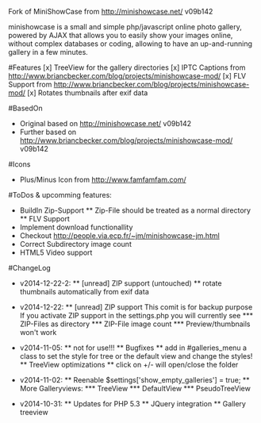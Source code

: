 Fork of MiniShowCase from http://minishowcase.net/ v09b142

minishowcase is a small and simple php/javascript online photo gallery, 
powered by AJAX that allows you to easily show your images online,
without complex databases or coding, allowing to have an up-and-running
gallery in a few minutes.

#Features
 [x] TreeView for the gallery directories
 [x] IPTC Captions from http://www.briancbecker.com/blog/projects/minishowcase-mod/
 [x] FLV Support from http://www.briancbecker.com/blog/projects/minishowcase-mod/
 [x] Rotates thumbnails after exif data

#BasedOn
* Original based on http://minishowcase.net/ v09b142
* Further based on http://www.briancbecker.com/blog/projects/minishowcase-mod/ v09b142

#Icons
* Plus/Minus Icon from http://www.famfamfam.com/

#ToDos & upcomming features:
* BuildIn Zip-Support
** Zip-File should be treated as a normal directory
** FLV Support
* Implement download functionallity 
* Checkout http://people.via.ecp.fr/~jm/minishowcase-jm.html
* Correct Subdirectory image count
* HTML5 Video support

#ChangeLog
* v2014-12-22-2:
** [unread] ZIP support (untouched)
** rotate thumbnails automatically from exif data
* v2014-12-22:
** [unread] ZIP support
   This comit is for backup purpose
   If you activate ZIP support in the settings.php you will currently see
*** ZIP-Files as directory
*** ZIP-File image count
*** Preview/thumbnails won't work
* v2014-11-05:
** not for use!!!
** Bugfixes
** add in #galleries_menu a class to set the style for tree or the default view and change the styles!
** TreeView optimizations
** click on +/- will open/close the folder

* v2014-11-02:
** Reenable $settings['show_empty_galleries'] = true;
** More Galleryviews:
*** TreeView
*** DefaultView
*** PseudoTreeView
 
* v2014-10-31:
** Updates for PHP 5.3
** JQuery integration
** Gallery treeview